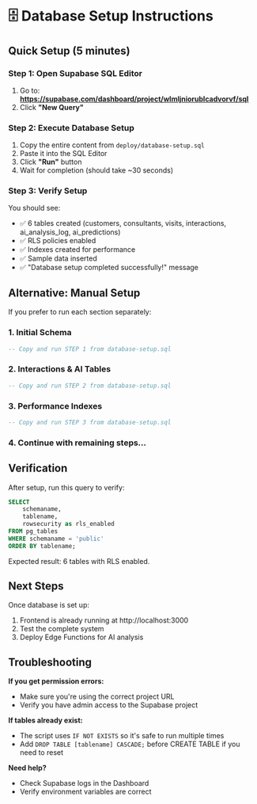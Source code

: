 # 🗄️ Database Setup Instructions

## Quick Setup (5 minutes)

### Step 1: Open Supabase SQL Editor
1. Go to: **https://supabase.com/dashboard/project/wlmljniorublcadvorvf/sql**
2. Click **"New Query"**

### Step 2: Execute Database Setup
1. Copy the entire content from `deploy/database-setup.sql`
2. Paste it into the SQL Editor
3. Click **"Run"** button
4. Wait for completion (should take ~30 seconds)

### Step 3: Verify Setup
You should see:
- ✅ 6 tables created (customers, consultants, visits, interactions, ai_analysis_log, ai_predictions)
- ✅ RLS policies enabled
- ✅ Indexes created for performance
- ✅ Sample data inserted
- ✅ "Database setup completed successfully!" message

## Alternative: Manual Setup

If you prefer to run each section separately:

### 1. Initial Schema
```sql
-- Copy and run STEP 1 from database-setup.sql
```

### 2. Interactions & AI Tables  
```sql
-- Copy and run STEP 2 from database-setup.sql
```

### 3. Performance Indexes
```sql
-- Copy and run STEP 3 from database-setup.sql
```

### 4. Continue with remaining steps...

## Verification

After setup, run this query to verify:
```sql
SELECT 
    schemaname,
    tablename,
    rowsecurity as rls_enabled
FROM pg_tables 
WHERE schemaname = 'public' 
ORDER BY tablename;
```

Expected result: 6 tables with RLS enabled.

## Next Steps

Once database is set up:
1. Frontend is already running at http://localhost:3000
2. Test the complete system
3. Deploy Edge Functions for AI analysis

## Troubleshooting

**If you get permission errors:**
- Make sure you're using the correct project URL
- Verify you have admin access to the Supabase project

**If tables already exist:**
- The script uses `IF NOT EXISTS` so it's safe to run multiple times
- Add `DROP TABLE [tablename] CASCADE;` before CREATE TABLE if you need to reset

**Need help?**
- Check Supabase logs in the Dashboard
- Verify environment variables are correct